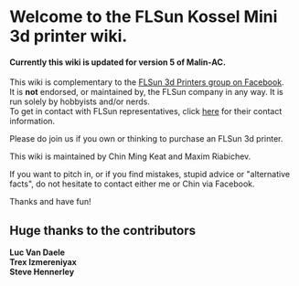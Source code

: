 # Welcome to the FLSun Kossel Mini 3d printer wiki.

#### Currently this wiki is updated for version 5 of Malin-AC.

This wiki is complementary to the [FLSun 3d Printers group on Facebook](https://goo.gl/hBH9zW).  
It is **not** endorsed, or maintained by, the FLSun company in any way. It is run solely by hobbyists and/or nerds.  
To get in contact with FLSun representatives, click [here](http://i.imgur.com/8VpFz47.png) for their contact information.

Please do join us if you own or thinking to purchase an FLSun 3d printer.

This wiki is maintained by Chin Ming Keat and Maxim Riabichev.

If you want to pitch in, or if you find mistakes, stupid advice or "alternative facts", do not hesitate to contact either me or Chin via Facebook.

Thanks and have fun!

## Huge thanks to the contributors
**Luc Van Daele**  
**Trex Izmereniyax**  
**Steve Hennerley**  